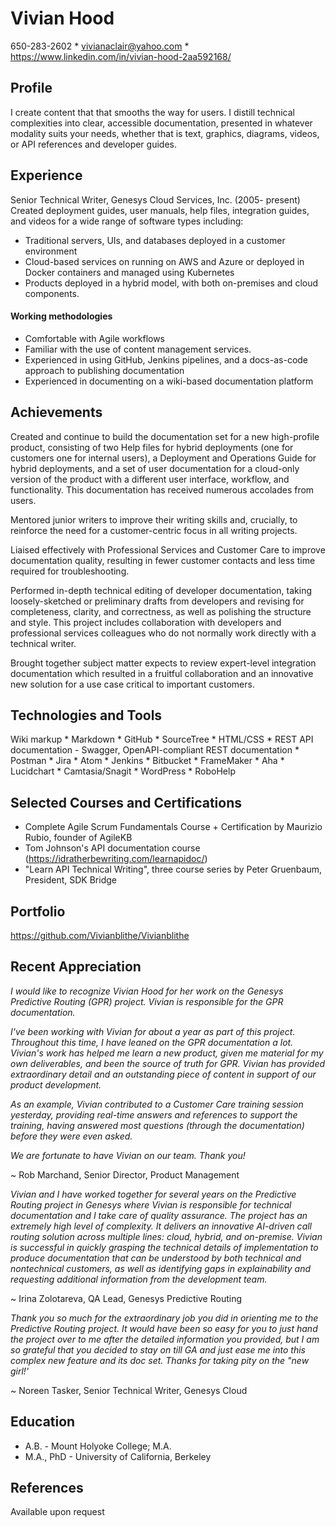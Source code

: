 # Vivian Hood
650-283-2602    *   vivianaclair@yahoo.com   *     
https://www.linkedin.com/in/vivian-hood-2aa592168/

## Profile
I create content that that smooths the way for users. I distill technical complexities into clear, accessible documentation, presented in whatever modality suits your needs, whether that is text, graphics, diagrams, videos, or API references and developer guides.

## Experience
Senior Technical Writer, Genesys Cloud Services, Inc.  (2005- present)
Created deployment guides, user manuals, help files, integration guides, and videos for a wide range of software types including:
* Traditional servers, UIs, and databases deployed in a customer environment
* Cloud-based services on running on AWS and Azure or deployed in Docker containers and managed using Kubernetes
* Products deployed in a hybrid model, with both on-premises and cloud components.

#### Working methodologies
* Comfortable with Agile workflows
* Familiar with the use of content management services. 
* Experienced in using GitHub, Jenkins pipelines, and a docs-as-code approach to publishing documentation 
* Experienced in documenting on a wiki-based documentation platform

## Achievements
Created and continue to build the documentation set for a new high-profile product, consisting of two Help files for hybrid deployments (one for customers one for internal users), a Deployment and Operations Guide for hybrid deployments, and a set of user documentation for a cloud-only version of the product with a different user interface, workflow, and functionality. This documentation has received numerous accolades from users.

Mentored junior writers to improve their writing skills and, crucially, to reinforce the need for a customer-centric focus in all writing projects.

Liaised effectively with Professional Services and Customer Care to improve documentation quality, resulting in fewer customer contacts and less time required for troubleshooting.

Performed in-depth technical editing of developer documentation, taking loosely-sketched or preliminary drafts from developers and revising for completeness, clarity, and correctness, as well as polishing the structure and style. This project includes collaboration with developers and professional services colleagues who do not normally work directly with a technical writer.

Brought together subject matter expects to review expert-level integration documentation which resulted in a fruitful collaboration and an innovative new solution for a use case critical to important customers.

## Technologies and Tools
Wiki markup	*  Markdown	*  GitHub	*  SourceTree	 *  HTML/CSS * REST API documentation - Swagger, OpenAPI-compliant REST documentation	*  Postman  * Jira  *	Atom  *	Jenkins  *	Bitbucket  *	FrameMaker  *  Aha	  *  Lucidchart  *  	Camtasia/Snagit	*  WordPress	*  RoboHelp

## Selected Courses and Certifications
* Complete Agile Scrum Fundamentals Course + Certification by Maurizio Rubio, founder of AgileKB
* Tom Johnson's API documentation course (https://idratherbewriting.com/learnapidoc/)
* "Learn API Technical Writing", three course series by Peter Gruenbaum, President, SDK Bridge

## Portfolio
https://github.com/Vivianblithe/Vivianblithe

## Recent Appreciation
_I would like to recognize Vivian Hood for her work on the Genesys Predictive Routing (GPR) project. Vivian is responsible for the GPR documentation._

_I've been working with Vivian for about a year as part of this project. Throughout this time, I have leaned on the GPR documentation a lot. Vivian's work has helped me learn a new product, given me material for my own deliverables, and been the source of truth for GPR. Vivian has provided extraordinary detail and an outstanding piece of content in support of our product development._

_As an example, Vivian contributed to a Customer Care training session yesterday, providing real-time answers and references to support the training, having answered most questions (through the documentation) before they were even asked._

_We are fortunate to have Vivian on our team. Thank you!_

~ Rob Marchand, Senior Director, Product Management

_Vivian and I have worked together for several years on the Predictive Routing project in Genesys where Vivian is responsible for technical documentation and I take care of quality assurance. The project has an extremely high level of complexity. It delivers an innovative AI-driven call routing solution across multiple lines: cloud, hybrid, and on-premise. Vivian is successful in quickly grasping the technical details of implementation to produce documentation that can be understood by both technical and nontechnical customers, as well as identifying gaps in explainability and requesting additional information from the development team._

~ Irina Zolotareva, QA Lead, Genesys Predictive Routing

_Thank you so much for the extraordinary job you did in orienting me to the Predictive Routing project. It would have been so easy for you to just hand the project over to me after the detailed information you provided, but I am so grateful that you decided to stay on till GA and just ease me into this complex new feature and its doc set. Thanks for taking pity on the "new girl!'_

~ Noreen Tasker, Senior Technical Writer, Genesys Cloud

## Education
* A.B. -  Mount Holyoke College; M.A.
* M.A., PhD - University of California, Berkeley

## References
Available upon request
